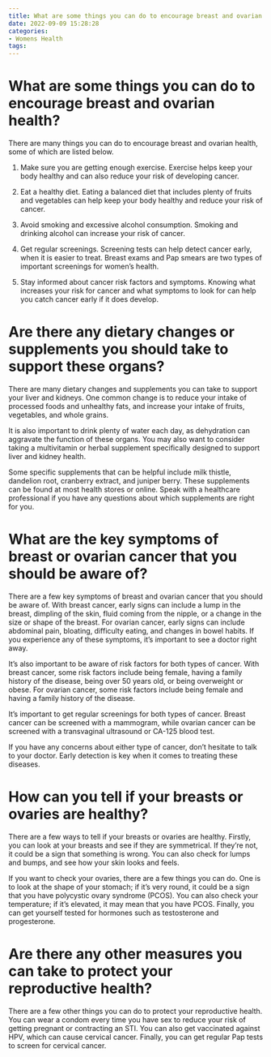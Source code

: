 ```yaml
---
title: What are some things you can do to encourage breast and ovarian health 
date: 2022-09-09 15:28:28
categories:
- Womens Health
tags:
---
```



#  What are some things you can do to encourage breast and ovarian health? 

There are many things you can do to encourage breast and ovarian health, some of which are listed below. 

1. Make sure you are getting enough exercise. Exercise helps keep your body healthy and can also reduce your risk of developing cancer.

2. Eat a healthy diet. Eating a balanced diet that includes plenty of fruits and vegetables can help keep your body healthy and reduce your risk of cancer.

3. Avoid smoking and excessive alcohol consumption. Smoking and drinking alcohol can increase your risk of cancer.

4. Get regular screenings. Screening tests can help detect cancer early, when it is easier to treat. Breast exams and Pap smears are two types of important screenings for women’s health.

5. Stay informed about cancer risk factors and symptoms. Knowing what increases your risk for cancer and what symptoms to look for can help you catch cancer early if it does develop.

#  Are there any dietary changes or supplements you should take to support these organs?

There are many dietary changes and supplements you can take to support your liver and kidneys. One common change is to reduce your intake of processed foods and unhealthy fats, and increase your intake of fruits, vegetables, and whole grains.

It is also important to drink plenty of water each day, as dehydration can aggravate the function of these organs. You may also want to consider taking a multivitamin or herbal supplement specifically designed to support liver and kidney health.

Some specific supplements that can be helpful include milk thistle, dandelion root, cranberry extract, and juniper berry. These supplements can be found at most health stores or online. Speak with a healthcare professional if you have any questions about which supplements are right for you.

#  What are the key symptoms of breast or ovarian cancer that you should be aware of?

There are a few key symptoms of breast and ovarian cancer that you should be aware of. With breast cancer, early signs can include a lump in the breast, dimpling of the skin, fluid coming from the nipple, or a change in the size or shape of the breast. For ovarian cancer, early signs can include abdominal pain, bloating, difficulty eating, and changes in bowel habits. If you experience any of these symptoms, it’s important to see a doctor right away.

It’s also important to be aware of risk factors for both types of cancer. With breast cancer, some risk factors include being female, having a family history of the disease, being over 50 years old, or being overweight or obese. For ovarian cancer, some risk factors include being female and having a family history of the disease.

It’s important to get regular screenings for both types of cancer. Breast cancer can be screened with a mammogram, while ovarian cancer can be screened with a transvaginal ultrasound or CA-125 blood test.

If you have any concerns about either type of cancer, don’t hesitate to talk to your doctor. Early detection is key when it comes to treating these diseases.

#  How can you tell if your breasts or ovaries are healthy?

There are a few ways to tell if your breasts or ovaries are healthy. Firstly, you can look at your breasts and see if they are symmetrical. If they’re not, it could be a sign that something is wrong. You can also check for lumps and bumps, and see how your skin looks and feels.

If you want to check your ovaries, there are a few things you can do. One is to look at the shape of your stomach; if it’s very round, it could be a sign that you have polycystic ovary syndrome (PCOS). You can also check your temperature; if it’s elevated, it may mean that you have PCOS. Finally, you can get yourself tested for hormones such as testosterone and progesterone.

#  Are there any other measures you can take to protect your reproductive health?

There are a few other things you can do to protect your reproductive health. You can wear a condom every time you have sex to reduce your risk of getting pregnant or contracting an STI. You can also get vaccinated against HPV, which can cause cervical cancer. Finally, you can get regular Pap tests to screen for cervical cancer.